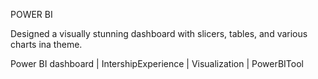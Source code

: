 POWER BI 

Designed a visually stunning dashboard with slicers, tables, and various charts ina theme.

Power BI dashboard | IntershipExperience | Visualization | PowerBITool
